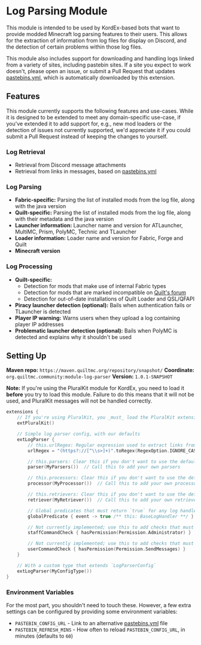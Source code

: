# Log Parsing Module

This module is intended to be used by KordEx-based bots that want to provide modded Minecraft log parsing features to
their users. This allows for the extraction of information from log files for display on Discord, and the detection of
certain problems within those log files.

This module also includes support for downloading and handling logs linked from a variety of sites, including pastebin
sites. If a site you expect to work doesn't, please open an issue, or submit a Pull Request that updates
[pastebins.yml](pastebins.yml), which is automatically downloaded by this extension.

## Features

This module currently supports the following features and use-cases. While it is designed to be extended to meet any
domain-specific use-case, if you've extended it to add support for, e.g., new mod loaders or the detection of issues
not currently supported, we'd appreciate it if you could submit a Pull Request instead of keeping the changes to
yourself.

### Log Retrieval

- Retrieval from Discord message attachments
- Retrieval from links in messages, based on [pastebins.yml](pastebins.yml)

### Log Parsing

- **Fabric-specific:** Parsing the list of installed mods from the log file, along with the java version
- **Quilt-specific:** Parsing the list of installed mods from the log file, along with their metadata and the java version
- **Launcher information:** Launcher name and version for ATLauncher, MultiMC, Prism, PolyMC, Technic and TLauncher
- **Loader information:** Loader name and version for Fabric, Forge and Quilt
- **Minecraft version**

### Log Processing

- **Quilt-specific:**
  - Detection for mods that make use of internal Fabric types
  - Detection for mods that are marked incompatible on [Quilt's forum](https://forum.quiltmc.org/t/mod-incompatibility-megathread/261)
  - Detection for out-of-date installations of Quilt Loader and QSL/QFAPI
- **Piracy launcher detection (optional):** Bails when authentication fails or TLauncher is detected
- **Player IP warning:** Warns users when they upload a log containing player IP addresses
- **Problematic launcher detection (optional):** Bails when PolyMC is detected and explains why it shouldn't be used

## Setting Up

**Maven repo:** `https://maven.quiltmc.org/repository/snapshot/`
**Coordinate:** `org.quiltmc.community:module-log-parser`
**Version:** `1.0.1-SNAPSHOT`

**Note:** If you're using the PluralKit module for KordEx, you need to load it **before** you try to load this module.
Failure to do this means that it will not be used, and PluralKit messages will not be handled correctly.

```kotlin
extensions {
	// If you're using PluralKit, you _must_ load the PluralKit extension first.
	extPluralKit()

	// Simple log parser config, with our defaults
	extLogParser {
		// this.urlRegex: Regular expression used to extract links from messages; must contain one capturing group
		urlRegex = "(https?://[^\\s>]+)".toRegex(RegexOption.IGNORE_CASE)

		// this.parsers: Clear this if you don't want to use the default parsers
		parser(MyParsers())  // Call this to add your own parsers

		// this.processors: Clear this if you don't want to use the default processors
		processor(MyProcessor())  // Call this to add your own processors

		// this.retrievers: Clear this if you don't want to use the default processors
		retriever(MyRetriever())  // Call this to add your own retrievers

		// Global predicates that must return `true` for any log handler to be run
		globalPredicate { event -> true /** this: BaseLogHandler **/ }

		// Not currently implemented; use this to add checks that must pass for staff commands to run
		staffCommandCheck { hasPermission(Permission.Administrator) }

		// Not currently implemented; use this to add checks that must pass for user commands to run
		userCommandCheck { hasPermission(Permission.SendMessages) }
	}

	// With a custom type that extends `LogParserConfig`
	extLogParser(MyConfigType())
}
```

### Environment Variables

For the most part, you shouldn't need to touch these. However, a few extra settings can be configured by providing
some environment variables:

* `PASTEBIN_CONFIG_URL` - Link to an alternative [pastebins.yml](pastebins.yml) file
* `PASTEBIN_REFRESH_MINS` - How often to reload `PASTEBIN_CONFIG_URL`, in minutes (defaults to `60`)
